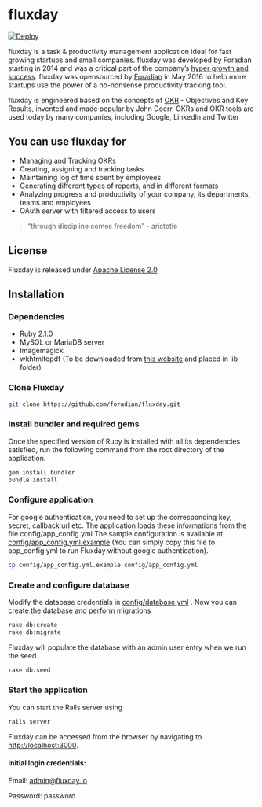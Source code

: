 # fluxday
[![Deploy](https://www.herokucdn.com/deploy/button.svg)](https://heroku.com/deploy)

fluxday is a task & productivity management application ideal for fast growing startups and small companies. fluxday was developed by Foradian starting in 2014 and was a critical part of the company’s [hyper growth and success](http://www.fedena.com/history). fluxday was opensourced by [Foradian](http://foradian.com) in May 2016 to help more startups use the power of a no-nonsense productivity tracking tool.

fluxday is engineered based on the concepts of [OKR](https://en.wikipedia.org/wiki/OKR) - Objectives and Key Results, invented and made popular by  John Doerr. OKRs and OKR tools are used today by many companies, including Google, LinkedIn and Twitter

## You can use fluxday for
- Managing and Tracking OKRs
- Creating, assigning and tracking tasks
- Maintaining log of time spent by employees
- Generating different types of reports, and in different formats
- Analyzing progress and productivity of your company, its departments, teams and employees
- OAuth server with filtered access to users

> “through discipline comes freedom” - aristotle

## License
Fluxday is released under [Apache License 2.0](https://github.com/foradian/fluxday/blob/master/LICENSE)

## Installation
### Dependencies
- Ruby 2.1.0
- MySQL or MariaDB server
- Imagemagick
- wkhtmltopdf (To be downloaded from [this website](http://wkhtmltopdf.org/) and placed in lib folder)

### Clone Fluxday
```sh
git clone https://github.com/foradian/fluxday.git  
```
### Install bundler and required gems
Once the specified version of Ruby is installed with all its dependencies satisfied, run the following command from the root directory of the application.
```sh
gem install bundler
bundle install
```
### Configure application

For google authentication, you need to set up the corresponding key, secret, callback url etc. The application loads these informations from the file config/app_config.yml
The sample configuration is available at [config/app_config.yml.example](https://github.com/foradian/fluxday/blob/master/config/app_config.yml.example) (You can simply copy this file to app_config.yml to run Fluxday without google authentication).
```sh
cp config/app_config.yml.example config/app_config.yml
```
### Create and configure database
Modify the database credentials in [config/database.yml](https://github.com/foradian/fluxday/blob/master/config/database.yml) . Now you can create the database and perform migrations
```sh
rake db:create
rake db:migrate
```
Fluxday will populate the database with an admin user entry when we run the seed.
```sh
rake db:seed
```
### Start the application
You can start the Rails server using
```sh
rails server
```
Fluxday can be accessed from the browser by navigating to [http://localhost:3000]().
#### Initial login credentials:
Email: admin@fluxday.io

Password: password
